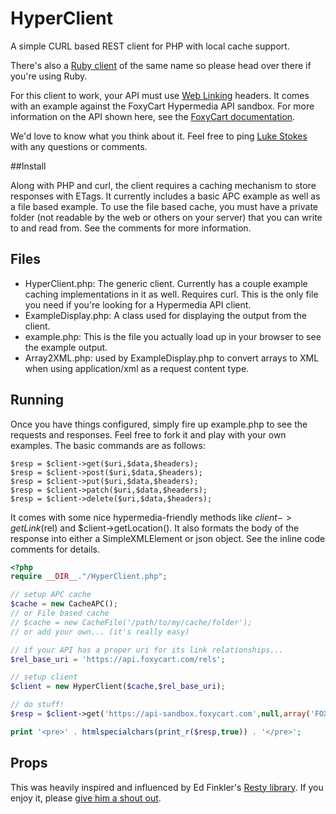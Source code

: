 HyperClient
===========

A simple CURL based REST client for PHP with local cache support.

There's also a [Ruby client](https://github.com/codegram/hyperclient) of the same name so please head over there if you're using Ruby.

For this client to work, your API must use [Web Linking](http://tools.ietf.org/html/rfc5988) headers. It comes with an example against the FoxyCart Hypermedia API sandbox. For more information on the API shown here, see the [FoxyCart documentation](http://wiki.foxycart.com/v/0.0.0/hypermedia_api). 

We'd love to know what you think about it. Feel free to ping [Luke Stokes](https://twitter.com/lukestokes) with any questions or comments.

##Install

Along with PHP and curl, the client requires a caching mechanism to store responses with ETags. It currently includes a basic APC example as well as a file based example. To use the file based cache, you must have a private folder (not readable by the web or others on your server) that you can write to and read from. See the comments for more information. 

## Files

* HyperClient.php: The generic client. Currently has a couple example caching implementations in it as well. Requires curl. This is the only file you need if you're looking for a Hypermedia API client.
* ExampleDisplay.php: A class used for displaying the output from the client.
* example.php: This is the file you actually load up in your browser to see the example output.
* Array2XML.php: used by ExampleDisplay.php to convert arrays to XML when using application/xml as a request content type.

## Running

Once you have things configured, simply fire up example.php to see the requests and responses. Feel free to fork it and play with your own examples. The basic commands are as follows:

    $resp = $client->get($uri,$data,$headers);
    $resp = $client->post($uri,$data,$headers);
    $resp = $client->put($uri,$data,$headers);
    $resp = $client->patch($uri,$data,$headers);
    $resp = $client->delete($uri,$data,$headers);

It comes with some nice hypermedia-friendly methods like $client->getLink($rel) and $client->getLocation(). It also formats the body of the response into either a SimpleXMLElement or json object. See the inline code comments for details.


```php
<?php
require __DIR__."/HyperClient.php";

// setup APC cache
$cache = new CacheAPC();
// or File based cache
// $cache = new CacheFile('/path/to/my/cache/folder');
// or add your own... (it's really easy)

// if your API has a proper uri for its link relationships...
$rel_base_uri = 'https://api.foxycart.com/rels';

// setup client
$client = new HyperClient($cache,$rel_base_uri);

// do stuff!
$resp = $client->get('https://api-sandbox.foxycart.com',null,array('FOXYCART-API-VERSION' => 1));

print '<pre>' . htmlspecialchars(print_r($resp,true)) . '</pre>';
```

## Props

This was heavily inspired and influenced by Ed Finkler's [Resty library](https://github.com/fictivekin/resty.php). If you enjoy it, please [give him a shout out](https://twitter.com/funkatron).